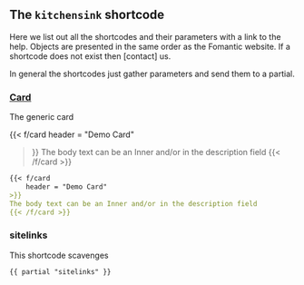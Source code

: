 ## The `kitchensink` shortcode

Here we list out all the shortcodes and their parameters with a link to the
help. Objects are presented in the same order as the Fomantic website. If a
shortcode does not exist then [contact] us.

In general the shortcodes just gather parameters and send them to a partial.

<a id="card"></a>

### [Card]

The generic card

{{< f/card
    header = "Demo Card"
>}}
The body text can be an Inner and/or in the description field
{{< /f/card >}}

```markdown
{{< f/card
    header = "Demo Card"
>}}
The body text can be an Inner and/or in the description field
{{< /f/card >}}
```

### sitelinks

This shortcode scavenges

```markdwon
{{ partial "sitelinks" }}
```

[Card]:     https://fomantic-ui.com/views/card.html
